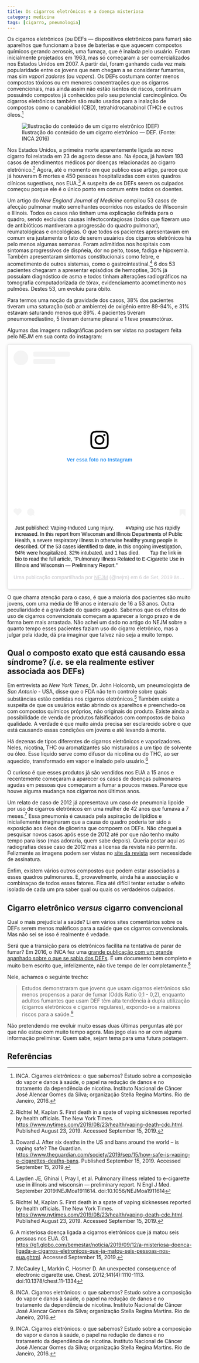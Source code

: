 ```yaml
---
title: Os cigarros eletrônicos e a doença misteriosa
category: medicina
tags: [cigarro, pneumologia]
---
```


Os cigarros eletrônicos (ou DEFs — dispositivos eletrônicos para fumar) são aparelhos que funcionam a base de baterias e que aquecem compostos químicos gerando aerosois, uma fumaça, que é inalada pelo usuário. Foram inicialmente projetados em 1963, mas só começaram a ser comercializados nos Estados Unidos em 2007. A partir daí, foram ganhando cada vez mais popularidade entre os jovens que nem chegam a se considerar fumantes, mas sim _vapori  zadores_ (ou _vapers_). Os DEFs costumam conter menos compostos tóxicos ou em menores concentrações que os cigarros convencionais, mas ainda assim não estão isentos de riscos, continuam possuindo compostos já conhecidos pelo seu potencial carcinogênico. Os cigarros eletrônicos também são muito usados para a inalação de compostos como  o canabidiol (CBD), tetrahidrocanabinol (THC) e outros óleos.[^inca2016]

<figure>
	<img src="/assets/images/vapers/def.jpeg" alt="Ilustração do conteúdo de um cigarro eletrônico (DEF)">
	<figcaption>Ilustração do conteúdo de um cigarro eletrônico — DEF. (Fonte: INCA 2016)</figcaption>
</figure>

Nos Estados Unidos, a primeira morte aparentemente ligada ao novo cigarro foi relatada em 23 de agosto desse ano. Na época, já haviam 193 casos de atendimentos médicos por doenças relacionadas ao cigarro eletrônico.[^nyt2019] Agora, até o momento em que publico esse artigo, parece que já houveram 6 mortes e 450 pessoas hospitalizadas com estes quadros clínicos sugestivos, nos EUA.[^theguardian2019] A suspeita de os DEFs serem os culpados começou porque ele é o único ponto em comum entre todos os doentes.

Um artigo do _New England Journal of Medicine_ compilou 53 casos de afecção pulmonar muito semelhantes ocorridos nos estados de Wisconsin e Illinois. Todos os casos não tinham uma explicação definida para o quadro, sendo excluidas causas infectocontagiosas (todos que fizeram uso de antibióticos mantiveram a progressão do quadro pulmonar), reumatológicas e oncológicas. O que todos os pacientes apresentavam em comum era justamente o fato de serem usuários dos cigarros eletrônicos há pelo menos algumas semanas. Foram adimitidos nos hospitais com sintomas progressivos de dispńeia, dor no peito, tosse, fadiga e hipoxemia. Também apresentaram sintomas constitucionais como febre, e acometimento de outros sistemas, como o gastrointestinal.[^nejm2019] 6 dos 53 pacientes chegaram a apresentar episódios de hemoptise, 30% já possuiam diagnóstico de asma e todos tinham alterações radiográficos na tomografia computadorizada de tórax, evidenciamento acometimento nos pulmões. Destes 53, um evoluiu para óbito.

Para termos uma noção da gravidade dos casos, 38% dos pacientes tiveram uma saturação (sob ar ambiente) de oxigênio entre 89-94%, e 31% estavam saturando menos que 89%. 4 pacientes tiveram pneumomediastino, 5 tiveram derrame pleural e 1 teve pneumotórax.

Algumas das imagens radiográficas podem ser vistas na postagem feita pelo NEJM em sua conta do instagram:

<div class="instagram-div">
<blockquote class="instagram-media" data-instgrm-captioned data-instgrm-permalink="https://www.instagram.com/p/B2FEQRQl1ze/?utm_source=ig_embed&amp;utm_campaign=loading" data-instgrm-version="12" style=" background:#FFF; border:0; border-radius:3px; box-shadow:0 0 1px 0 rgba(0,0,0,0.5),0 1px 10px 0 rgba(0,0,0,0.15); margin: 1px; max-width:540px; min-width:326px; padding:0; width:99.375%; width:-webkit-calc(100% - 2px); width:calc(100% - 2px);"><div style="padding:16px;"> <a href="https://www.instagram.com/p/B2FEQRQl1ze/?utm_source=ig_embed&amp;utm_campaign=loading" style=" background:#FFFFFF; line-height:0; padding:0 0; text-align:center; text-decoration:none; width:100%;" target="_blank"> <div style=" display: flex; flex-direction: row; align-items: center;"> <div style="background-color: #F4F4F4; border-radius: 50%; flex-grow: 0; height: 40px; margin-right: 14px; width: 40px;"></div> <div style="display: flex; flex-direction: column; flex-grow: 1; justify-content: center;"> <div style=" background-color: #F4F4F4; border-radius: 4px; flex-grow: 0; height: 14px; margin-bottom: 6px; width: 100px;"></div> <div style=" background-color: #F4F4F4; border-radius: 4px; flex-grow: 0; height: 14px; width: 60px;"></div></div></div><div style="padding: 19% 0;"></div> <div style="display:block; height:50px; margin:0 auto 12px; width:50px;"><svg width="50px" height="50px" viewBox="0 0 60 60" version="1.1" xmlns="https://www.w3.org/2000/svg" xmlns:xlink="https://www.w3.org/1999/xlink"><g stroke="none" stroke-width="1" fill="none" fill-rule="evenodd"><g transform="translate(-511.000000, -20.000000)" fill="#000000"><g><path d="M556.869,30.41 C554.814,30.41 553.148,32.076 553.148,34.131 C553.148,36.186 554.814,37.852 556.869,37.852 C558.924,37.852 560.59,36.186 560.59,34.131 C560.59,32.076 558.924,30.41 556.869,30.41 M541,60.657 C535.114,60.657 530.342,55.887 530.342,50 C530.342,44.114 535.114,39.342 541,39.342 C546.887,39.342 551.658,44.114 551.658,50 C551.658,55.887 546.887,60.657 541,60.657 M541,33.886 C532.1,33.886 524.886,41.1 524.886,50 C524.886,58.899 532.1,66.113 541,66.113 C549.9,66.113 557.115,58.899 557.115,50 C557.115,41.1 549.9,33.886 541,33.886 M565.378,62.101 C565.244,65.022 564.756,66.606 564.346,67.663 C563.803,69.06 563.154,70.057 562.106,71.106 C561.058,72.155 560.06,72.803 558.662,73.347 C557.607,73.757 556.021,74.244 553.102,74.378 C549.944,74.521 548.997,74.552 541,74.552 C533.003,74.552 532.056,74.521 528.898,74.378 C525.979,74.244 524.393,73.757 523.338,73.347 C521.94,72.803 520.942,72.155 519.894,71.106 C518.846,70.057 518.197,69.06 517.654,67.663 C517.244,66.606 516.755,65.022 516.623,62.101 C516.479,58.943 516.448,57.996 516.448,50 C516.448,42.003 516.479,41.056 516.623,37.899 C516.755,34.978 517.244,33.391 517.654,32.338 C518.197,30.938 518.846,29.942 519.894,28.894 C520.942,27.846 521.94,27.196 523.338,26.654 C524.393,26.244 525.979,25.756 528.898,25.623 C532.057,25.479 533.004,25.448 541,25.448 C548.997,25.448 549.943,25.479 553.102,25.623 C556.021,25.756 557.607,26.244 558.662,26.654 C560.06,27.196 561.058,27.846 562.106,28.894 C563.154,29.942 563.803,30.938 564.346,32.338 C564.756,33.391 565.244,34.978 565.378,37.899 C565.522,41.056 565.552,42.003 565.552,50 C565.552,57.996 565.522,58.943 565.378,62.101 M570.82,37.631 C570.674,34.438 570.167,32.258 569.425,30.349 C568.659,28.377 567.633,26.702 565.965,25.035 C564.297,23.368 562.623,22.342 560.652,21.575 C558.743,20.834 556.562,20.326 553.369,20.18 C550.169,20.033 549.148,20 541,20 C532.853,20 531.831,20.033 528.631,20.18 C525.438,20.326 523.257,20.834 521.349,21.575 C519.376,22.342 517.703,23.368 516.035,25.035 C514.368,26.702 513.342,28.377 512.574,30.349 C511.834,32.258 511.326,34.438 511.181,37.631 C511.035,40.831 511,41.851 511,50 C511,58.147 511.035,59.17 511.181,62.369 C511.326,65.562 511.834,67.743 512.574,69.651 C513.342,71.625 514.368,73.296 516.035,74.965 C517.703,76.634 519.376,77.658 521.349,78.425 C523.257,79.167 525.438,79.673 528.631,79.82 C531.831,79.965 532.853,80.001 541,80.001 C549.148,80.001 550.169,79.965 553.369,79.82 C556.562,79.673 558.743,79.167 560.652,78.425 C562.623,77.658 564.297,76.634 565.965,74.965 C567.633,73.296 568.659,71.625 569.425,69.651 C570.167,67.743 570.674,65.562 570.82,62.369 C570.966,59.17 571,58.147 571,50 C571,41.851 570.966,40.831 570.82,37.631"></path></g></g></g></svg></div><div style="padding-top: 8px;"> <div style=" color:#3897f0; font-family:Arial,sans-serif; font-size:14px; font-style:normal; font-weight:550; line-height:18px;"> Ver essa foto no Instagram</div></div><div style="padding: 12.5% 0;"></div> <div style="display: flex; flex-direction: row; margin-bottom: 14px; align-items: center;"><div> <div style="background-color: #F4F4F4; border-radius: 50%; height: 12.5px; width: 12.5px; transform: translateX(0px) translateY(7px);"></div> <div style="background-color: #F4F4F4; height: 12.5px; transform: rotate(-45deg) translateX(3px) translateY(1px); width: 12.5px; flex-grow: 0; margin-right: 14px; margin-left: 2px;"></div> <div style="background-color: #F4F4F4; border-radius: 50%; height: 12.5px; width: 12.5px; transform: translateX(9px) translateY(-18px);"></div></div><div style="margin-left: 8px;"> <div style=" background-color: #F4F4F4; border-radius: 50%; flex-grow: 0; height: 20px; width: 20px;"></div> <div style=" width: 0; height: 0; border-top: 2px solid transparent; border-left: 6px solid #f4f4f4; border-bottom: 2px solid transparent; transform: translateX(16px) translateY(-4px) rotate(30deg)"></div></div><div style="margin-left: auto;"> <div style=" width: 0px; border-top: 8px solid #F4F4F4; border-right: 8px solid transparent; transform: translateY(16px);"></div> <div style=" background-color: #F4F4F4; flex-grow: 0; height: 12px; width: 16px; transform: translateY(-4px);"></div> <div style=" width: 0; height: 0; border-top: 8px solid #F4F4F4; border-left: 8px solid transparent; transform: translateY(-4px) translateX(8px);"></div></div></div></a> <p style=" margin:8px 0 0 0; padding:0 4px;"> <a href="https://www.instagram.com/p/B2FEQRQl1ze/?utm_source=ig_embed&amp;utm_campaign=loading" style=" color:#000; font-family:Arial,sans-serif; font-size:14px; font-style:normal; font-weight:normal; line-height:17px; text-decoration:none; word-wrap:break-word;" target="_blank">Just published: Vaping-Induced Lung Injury. ⁠⠀ ⁠⠀ #Vaping use has rapidly increased. In this report from Wisconsin and Illinois Departments of Public Health, a severe respiratory illness in otherwise healthy young people is described. Of the 53 cases identified to date, in this ongoing investigation, 94% were hospitalized, 32% intubated, and 1 has died.⁠⠀ ⁠⠀ Tap the link in bio to read the full article, &#34;Pulmonary Illness Related to E-Cigarette Use in Illinois and Wisconsin — Preliminary Report.&#34; </a></p> <p style=" color:#c9c8cd; font-family:Arial,sans-serif; font-size:14px; line-height:17px; margin-bottom:0; margin-top:8px; overflow:hidden; padding:8px 0 7px; text-align:center; text-overflow:ellipsis; white-space:nowrap;">Uma publicação compartilhada por <a href="https://www.instagram.com/nejm/?utm_source=ig_embed&amp;utm_campaign=loading" style=" color:#c9c8cd; font-family:Arial,sans-serif; font-size:14px; font-style:normal; font-weight:normal; line-height:17px;" target="_blank"> NEJM</a> (@nejm) em <time style=" font-family:Arial,sans-serif; font-size:14px; line-height:17px;" datetime="2019-09-06T18:04:54+00:00">6 de Set, 2019 às 11:04 PDT</time></p></div>
</blockquote>
</div>
<script async src="//www.instagram.com/embed.js"></script>


O que chama atenção para o caso, é que a maioria dos pacientes são muito jovens, com uma média de 19 anos e intervalo de 16 a 53 anos. Outra peculiaridade é a gravidade do quadro agudo. Sabemos que os efeitos do uso de cigarros convencionais começam a aparecer a longo prazo e de forma bem mais arrastada. Não achei um dado no artigo do NEJM sobre a quanto tempo esses pacientes faziam uso do cigarro eletrônico, mas a julgar pela idade, dá pra imaginar que talvez não seja a muito tempo.

## Qual o composto exato que está causando essa síndrome? (_i.e._ se ela realmente estiver associada aos DEFs)

Em entrevista ao _New York Times_, Dr. John Holcomb, um pneumologista de _San Antonio_ - USA, disse que o FDA não tem controle sobre quais substâncias estão contidas nos cigarros eletrônicos.[^nyt2019] Também existe a suspeita de que os usuários estão abrindo os aparelhos e preenchedo-os com compostos químicos próprios, não originais do produto. Existe ainda a possibilidade de venda de produtos falsificados com compostos de baixa qualidade. A verdade é que muito ainda precisa ser esclarecido sobre o que está causando essas condições em jovens e até levando à morte.

Há dezenas de tipos diferentes de cigarros eletrônicos e vaporizadores. Neles, nicotina, THC ou aromatizantes são misturados a um tipo de solvente ou óleo. Esse líquido serve como difusor da nicotina ou do THC, ao ser aquecido, transformado em vapor e inalado pelo usuário.[^bemestar]

O curioso é que esses produtos já são vendidos nos EUA a 15 anos e recentemente começaram a aparecer os casos de doenças pulmonares agudas em pessoas que começaram a fumar a poucos meses. Parece que houve alguma mudança nos cigarros nos últimos anos.

Um relato de caso de 2012 já apresentava um caso de pneumonia lipoide por uso de cigarros eletrônicos em uma  mulher de 42 anos que fumava a 7 meses.[^mccauley2012] Essa pneumonia é causada pela aspiração de lipídios e iniciailemente imaginaram que a causa do quadro poderia ter sido a exposição aos óleos de glicerina que compoem os DEFs. Não cheguei a pesquisar novos casos após esse de 2012 até por que não tenho muito tempo para isso (mas adoraria, quem sabe depois). Queria postar aqui as radiografias desse caso de 2012 mas a licensa da revista não permite. Felizmente as imagens podem ser vistas no [site da revista](https://journal.chestnet.org/article/S0012-3692(12)60238-4/fulltext) sem necessidade de assinatura.

Enfim, existem vários outros compostos que podem estar associados a esses quadros pulmonares. E, provavelmente, ainda há a associação e combinaçao de todos esses fatores. Fica até difícil tentar estudar o efeito isolado de cada um pra saber qual ou quais os verdadeiros culpados.

## Cigarro eletrônico _versus_ cigarro convencional

Qual o mais prejudicial a saúde? Li em vários sites comentários sobre os DEFs serem menos maléficos para a saúde que os cigarros convencionais. Mas não sei se isso é realmente é vedade.

Será que a transição para os eletrônicos facilita na tentativa de parar de fumar? Em 2016, o INCA fez uma [grande publicação com um grande apanhado sobre o que se sabia dos DEFs](https://www.inca.gov.br/publicacoes/livros/cigarros-eletronicos-o-que-sabemos). É um documento bem completo e muito bem escrito que, infelizmente, não tive tempo de ler completamente.[^inca2016]

Nele, achamos o seguinte trecho:

> Estudos demonstraram que jovens que usam cigarros eletrônicos são menos propensos a parar de fumar (Odds Ratio 0,1 - 0,2), enquanto adultos fumantes que usam DEF têm alta tendência à dupla utilização (cigarros eletrônicos e cigarros regulares), expondo-se a maiores riscos para a saúde.[^inca2016]

Não pretendendo me evoluir muito essas duas últimas perguntas até por que não estou com muito tempo agora. Mas jogo elas no ar com alguma informação preliminar. Quem sabe, sejam tema para uma futura postagem.

## Referências

[^nyt2019]: Richtel M, Kaplan S. First death in a spate of vaping sicknesses reported by health officials. The New York Times. <https://www.nytimes.com/2019/08/23/health/vaping-death-cdc.html>. Published August 23, 2019. Accessed September 15, 2019.

[^bemestar]:A misteriosa doença ligada a cigarros eletrônicos que já matou seis pessoas nos EUA. G1. <https://g1.globo.com/bemestar/noticia/2019/09/12/a-misteriosa-doenca-ligada-a-cigarros-eletronicos-que-ja-matou-seis-pessoas-nos-eua.ghtml>. Accessed September 15, 2019.

[^inca2016]: INCA. Cigarros eletrônicos: o que sabemos? Estudo sobre a composição do vapor e danos à saúde, o papel na redução de danos e no tratamento da dependência de nicotina. Instituto Nacional de Câncer José Alencar Gomes da Silva; organização Stella Regina Martins. Rio de Janeiro, 2016.

[^nejm2019]: Layden JE, Ghinai I, Pray I, et al. Pulmonary illness related to e-cigarette use in illinois and wisconsin — preliminary report. N Engl J Med. September 2019:NEJMoa1911614. doi:10.1056/NEJMoa1911614

[^mccauley2012]: McCauley L, Markin C, Hosmer D. An unexpected consequence of electronic cigarette use. Chest. 2012;141(4):1110-1113. doi:10.1378/chest.11-1334

[^theguardian2019]: Doward J. After six deaths in the US and bans around the world – is vaping safe? The Guardian. <https://www.theguardian.com/society/2019/sep/15/how-safe-is-vaping-e-cigarettes-deaths-bans>. Published September 15, 2019. Accessed September 15, 2019.
